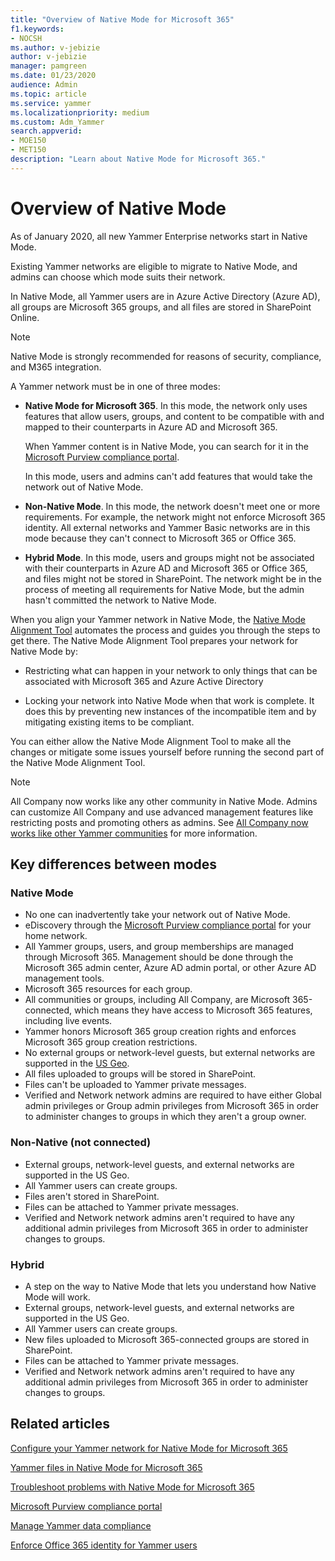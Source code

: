 ```yaml
---
title: "Overview of Native Mode for Microsoft 365"
f1.keywords:
- NOCSH
ms.author: v-jebizie
author: v-jebizie
manager: pamgreen
ms.date: 01/23/2020
audience: Admin
ms.topic: article
ms.service: yammer
ms.localizationpriority: medium
ms.custom: Adm_Yammer
search.appverid: 
- MOE150
- MET150
description: "Learn about Native Mode for Microsoft 365."
---
```


# Overview of Native Mode

As of January 2020, all new Yammer Enterprise networks start in Native Mode.

Existing Yammer networks are eligible to migrate to Native Mode, and admins can choose which mode suits their network.

In Native Mode, all Yammer users are in Azure Active Directory (Azure AD), all groups are Microsoft 365 groups, and all files are stored in SharePoint Online.

 > [!NOTE]
> Native Mode is strongly recommended for reasons of security, compliance, and M365 integration.

A Yammer network must be in one of three modes:

- **Native Mode for Microsoft 365**. In this mode, the network only uses features that allow users, groups, and content to be compatible with and mapped to their counterparts in Azure AD and Microsoft 365.

  When Yammer content is in Native Mode, you can search for it in the [Microsoft Purview compliance portal](https://go.microsoft.com/fwlink/?linkid=2132455).
  
  In this mode, users and admins can't add features that would take the network out of Native Mode.

- **Non-Native Mode**. In this mode, the network doesn't meet one or more requirements. For example, the network might not enforce Microsoft 365 identity. All external networks and Yammer Basic networks are in this mode because they can't connect to Microsoft 365 or Office 365.

- **Hybrid Mode**. In this mode, users and groups might not be associated with their counterparts in Azure AD and Microsoft 365 or Office 365, and files might not be stored in SharePoint. The network might be in the process of meeting all requirements for Native Mode, but the admin hasn't committed the network to Native Mode.

When you align your Yammer network in Native Mode, the [Native Mode Alignment Tool](./native-mode-step-by-step-guide.md) automates the process and guides you through the steps to get there. The Native Mode Alignment Tool prepares your network for Native Mode by:

- Restricting what can happen in your network to only things that can be associated with Microsoft 365 and Azure Active Directory

- Locking your network into Native Mode when that work is complete. It does this by preventing new instances of the incompatible item and by mitigating existing items to be compliant.

 You can either allow the Native Mode Alignment Tool to make all the changes or mitigate some issues yourself before running the second part of the Native Mode Alignment Tool.

 > [!NOTE]
> All Company now works like any other community in Native Mode. Admins can customize All Company and use advanced management features like restricting posts and promoting others as admins. See [All Company now works like other Yammer communities](../manage-yammer-groups/yammer-all-company-yammer-community.md) for more information.

## Key differences between modes

### Native Mode

- No one can inadvertently take your network out of Native Mode.
- eDiscovery through the [Microsoft Purview compliance portal](https://go.microsoft.com/fwlink/?linkid=2132455) for your home network.
- All Yammer groups, users, and group memberships are managed through Microsoft 365. Management should be done through the Microsoft 365 admin center, Azure AD admin portal, or other Azure AD management tools.
- Microsoft 365 resources for each group.
- All communities or groups, including All Company, are Microsoft 365-connected, which means they have access to Microsoft 365 features, including live events.
- Yammer honors Microsoft 365 group creation rights and enforces Microsoft 365 group creation restrictions.
- No external groups or network-level guests, but external networks are supported in the [US Geo](../manage-security-and-compliance/security-and-compliance.md).
- All files uploaded to groups will be stored in SharePoint.
- Files can't be uploaded to Yammer private messages.
- Verified and Network network admins are required to have either Global admin privileges or Group admin privileges from Microsoft 365 in order to administer changes to groups in which they aren't a group owner.

### Non-Native (not connected)

- External groups, network-level guests, and external networks are supported in the US Geo.
- All Yammer users can create groups.
- Files aren't stored in SharePoint.
- Files can be attached to Yammer private messages.
- Verified and Network network admins aren't required to have any additional admin privileges from Microsoft 365 in order to administer changes to groups.

### Hybrid

- A step on the way to Native Mode that lets you understand how Native Mode will work.
- External groups, network-level guests, and external networks are supported in the US Geo.
- All Yammer users can create groups.
- New files uploaded to Microsoft 365-connected groups are stored in SharePoint.
- Files can be attached to Yammer private messages.
- Verified and Network network admins aren't required to have any additional admin privileges from Microsoft 365 in order to administer changes to groups.

## Related articles

[Configure your Yammer network for Native Mode for Microsoft 365](native-mode.md)

[Yammer files in Native Mode for Microsoft 365](files-in-native-mode.md)

[Troubleshoot problems with Native Mode for Microsoft 365](../troubleshoot-problems/troubleshoot-native-mode.md)

[Microsoft Purview compliance portal](https://go.microsoft.com/fwlink/?linkid=2132455)

[Manage Yammer data compliance](../manage-security-and-compliance/manage-data-compliance.md)

[Enforce Office 365 identity for Yammer users](enforce-office-365-identity.md)
